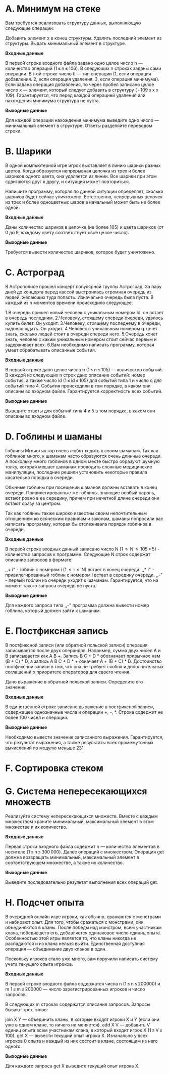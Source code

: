 # A. Минимум на стеке

Вам требуется реализовать структуру данных, выполняющую следующие операции:

Добавить элемент x в конец структуры.
Удалить последний элемент из структуры.
Выдать минимальный элемент в структуре.


**Входные данные**

В первой строке входного файла задано одно целое число n — количество операций (1 ≤ n ≤ 106). В следующих n строках заданы сами операции. В i–ой строке число ti — тип операции (1, если операция добавления. 2, если операция удаления. 3, если операция минимума). Если задана операция добавления, то через пробел записано целое число x — элемент, который следует добавить в структуру ( - 109 ≤ x ≤ 109). Гарантируется, что перед каждой операцией удаления или нахождения минимума структура не пуста.

**Выходные данные**

Для каждой операции нахождения минимума выведите одно число — минимальный элемент в структуре. Ответы разделяйте переводом строки.

# B. Шарики

В одной компьютерной игре игрок выставляет в линию шарики разных цветов. Когда образуется непрерывная цепочка из трех и более шариков одного цвета, она удаляется из линии. Все шарики при этом сдвигаются друг к другу, и ситуация может повториться.

Напишите программу, которая по данной ситуации определяет, сколько шариков будет сейчас уничтожено. Естественно, непрерывных цепочек из трех и более одноцветных шаров в начальный может быть не более одной.

**Входные данные**

Даны количество шариков в цепочке (не более 105) и цвета шариков (от 0 до 9, каждому цвету соответствует свое целое число).

**Выходные данные**

Требуется вывести количество шариков, которое будет уничтожено.

# C. Астроград

В Астрополисе прошел концерт популярной группы Астроград. За пару дней до концерта перед кассой выстроилась огромная очередь из людей, желающих туда попасть. Изначально очередь была пуста. В каждый из n моментов времени происходило следующее:

1.В очередь пришел новый человек с уникальным номером id, он встает в очередь последним.
2.Человеку, стоящему спереди очереди, удалось купить билет. Он уходит.
3.Человеку, стоящему последнему в очереди, надоело ждать. Он уходит.
4.Человек с уникальным номером q хочет знать, сколько людей стоит в очереди спереди него.
5.Очередь хочет знать, человек с каким уникальным номером стоит сейчас первым и задерживает всех.
6.Вам необходимо написать программу, которая умеет обрабатывать описанные события.

**Входные данные**

В первой строке дано целое число n (1 ≤ n ≤ 105) — количество событий. В каждой из следующих n строк дано описание событий: номер события, а также число id (1 ≤ id ≤ 105) для событий типа 1 и число q для событий типа 4. События происходили в том порядке, в каком они описаны во входном файле. Гарантируется корректность всех событий.

**Выходные данные**

Выведите ответы для событий типа 4 и 5 в том порядке, в каком они описаны во входном файле.

# D. Гоблины и шаманы

Гоблины Мглистых гор очень любят ходить к своим шаманам. Так как гоблинов много, к шаманам часто образуются очень длинные очереди. А поскольку много гоблинов в одном месте быстро образуют шумную толку, которая мешает шаманам проводить сложные медицинские манипуляции, последние решили установить некоторые правила касательно порядка в очереди.

Обычные гоблины при посещении шаманов должны вставать в конец очереди. Привилегированные же гоблины, знающие особый пароль, встают ровно в ее середину, причем при нечетной длине очереди они встают сразу за центром.

Так как гоблины также широко известны своим непочтительным отношением ко всяческим правилам и законам, шаманы попросили вас написать программу, которая бы отслеживала порядок гоблинов в очереди.

**Входные данные**

В первой строке входных данный записано число N (1  ≤  N  ≤  105 * 5) - количество запросов к программе. Следующие N строк содержат описание запросов в формате:

,,+ i" - гоблин с номером i (1  ≤  i  ≤  N) встает в конец очереди.
,,* i" - привилегированный гоблин с номером i встает в середину очереди.
,,-" - первый гоблин из очереди уходит к шаманам. Гарантируется, что на момент такого запроса очередь не пуста.

**Выходные данные**

Для каждого запроса типа ,,-" программа должна вывести номер гоблина, который должен зайти к шаманам.

# E. Постфиксная запись

В постфиксной записи (или обратной польской записи) операция записывается после двух операндов. Например, сумма двух чисел A и B записывается как A B +. Запись B C + D * обозначает привычное нам (B + C) * D, а запись A B C + D * + означает A + (B + C) * D. Достоинство постфиксной записи в том, что она не требует скобок и дополнительных соглашений о приоритете операторов для своего чтения.

Дано выражение в обратной польской записи. Определите его значение.

**Входные данные**

В единственной строке записано выражение в постфиксной записи, содержащее однозначные числа и операции +, -, *. Строка содержит не более 100 чисел и операций.

**Выходные данные**

Необходимо вывести значение записанного выражения. Гарантируется, что результат выражения, а также результаты всех промежуточных вычислений по модулю меньше 231.

# F. Сортировка стеком


# G. Система непересекающихся множеств

Реализуйте систему непересекающихся множеств. Вместе с каждым множеством храните минимальный, максимальный элемент в этом множестве и их количество.

**Входные данные**

Первая строка входного файла содержит n — количество элементов в носителе (1 ≤ n ≤ 300 000). Далее операций с множеством. Операция get должна возвращать минимальный, максимальный элемент в соответствующем множестве, а также их количество.

**Выходные данные**

Выведите последовательно результат выполнения всех операций get.

# H. Подсчет опыта

В очередной онлайн игре игроки, как обычно, сражаются с монстрами и набирают опыт. Для того, чтобы сражаться с монстрами, они объединяются в кланы. После победы над монстром, всем участникам клана, победившего его, добавляется одинаковое число единиц опыта. Особенностью этой игры является то, что кланы никогда не распадаются и из клана нельзя выйти. Единственная доступная операция — объединение двух кланов в один.

Поскольку игроков стало уже много, вам поручили написать систему учета текущего опыта игроков.

**Входные данные**

В первой строке входного файла содержатся числа n (1 ≤ n ≤ 200000) и m 1 ≤ m ≤ 200000 — число зарегистрированных игроков и число запросов.

В следующих m строках содержатся описания запросов. Запросы бывают трех типов:

join X Y — объединить кланы, в которые входят игроки X и Y (если они уже в одном клане, то ничего не меняется).
add X V — добавить V единиц опыта всем участникам клана, в который входит игрок X (1 ≤ V ≤ 100).
get X — вывести текущий опыт игрока X.
Изначально у всех игроков 0 опыта и каждый из них состоит в клане, состоящим из него одного.

**Выходные данные**

Для каждого запроса get X выведите текущий опыт игрока X.
